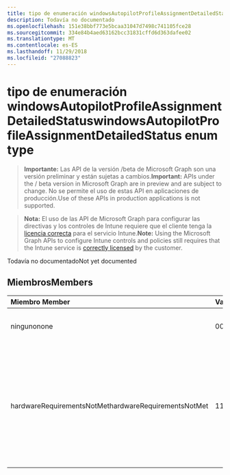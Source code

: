 ```yaml
---
title: tipo de enumeración windowsAutopilotProfileAssignmentDetailedStatus
description: Todavía no documentado
ms.openlocfilehash: 151e38bbf773e5bcaa31047d7498c741105fce28
ms.sourcegitcommit: 334e84b4aed63162bcc31831cffd6d363dafee02
ms.translationtype: MT
ms.contentlocale: es-ES
ms.lasthandoff: 11/29/2018
ms.locfileid: "27088823"
---
```

# <a name="windowsautopilotprofileassignmentdetailedstatus-enum-type"></a><span data-ttu-id="092ac-103">tipo de enumeración windowsAutopilotProfileAssignmentDetailedStatus</span><span class="sxs-lookup"><span data-stu-id="092ac-103">windowsAutopilotProfileAssignmentDetailedStatus enum type</span></span>

> <span data-ttu-id="092ac-104">**Importante:** Las API de la versión /beta de Microsoft Graph son una versión preliminar y están sujetas a cambios.</span><span class="sxs-lookup"><span data-stu-id="092ac-104">**Important:** APIs under the / beta version in Microsoft Graph are in preview and are subject to change.</span></span> <span data-ttu-id="092ac-105">No se permite el uso de estas API en aplicaciones de producción.</span><span class="sxs-lookup"><span data-stu-id="092ac-105">Use of these APIs in production applications is not supported.</span></span>

> <span data-ttu-id="092ac-106">**Nota:** El uso de las API de Microsoft Graph para configurar las directivas y los controles de Intune requiere que el cliente tenga la [licencia correcta](https://go.microsoft.com/fwlink/?linkid=839381) para el servicio Intune.</span><span class="sxs-lookup"><span data-stu-id="092ac-106">**Note:** Using the Microsoft Graph APIs to configure Intune controls and policies still requires that the Intune service is [correctly licensed](https://go.microsoft.com/fwlink/?linkid=839381) by the customer.</span></span>

<span data-ttu-id="092ac-107">Todavía no documentado</span><span class="sxs-lookup"><span data-stu-id="092ac-107">Not yet documented</span></span>
## <a name="members"></a><span data-ttu-id="092ac-108">Miembros</span><span class="sxs-lookup"><span data-stu-id="092ac-108">Members</span></span>
|<span data-ttu-id="092ac-109">Miembro	</span><span class="sxs-lookup"><span data-stu-id="092ac-109">Member</span></span>|<span data-ttu-id="092ac-110">Valor</span><span class="sxs-lookup"><span data-stu-id="092ac-110">Value</span></span>|<span data-ttu-id="092ac-111">Descripción</span><span class="sxs-lookup"><span data-stu-id="092ac-111">Description</span></span>|
|:---|:---|:---|
|<span data-ttu-id="092ac-112">ninguno</span><span class="sxs-lookup"><span data-stu-id="092ac-112">none</span></span>|<span data-ttu-id="092ac-113">0</span><span class="sxs-lookup"><span data-stu-id="092ac-113">0</span></span>|<span data-ttu-id="092ac-114">Ninguna asignación el estado detallado</span><span class="sxs-lookup"><span data-stu-id="092ac-114">No assignment detailed status</span></span>|
|<span data-ttu-id="092ac-115">hardwareRequirementsNotMet</span><span class="sxs-lookup"><span data-stu-id="092ac-115">hardwareRequirementsNotMet</span></span>|<span data-ttu-id="092ac-116">1</span><span class="sxs-lookup"><span data-stu-id="092ac-116">1</span></span>|<span data-ttu-id="092ac-117">No se cumplen los requisitos de hardware.</span><span class="sxs-lookup"><span data-stu-id="092ac-117">Hardware requirements are not met.</span></span> <span data-ttu-id="092ac-118">Esto puede ocurrir si un perfil de piloto automático Self-implementación se asigna a un dispositivo sin TPM 2.0.</span><span class="sxs-lookup"><span data-stu-id="092ac-118">This can happen if a self-deploying AutoPilot Profile is assigned to a device without TPM 2.0.</span></span>|





